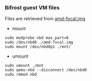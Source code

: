 ### Bifrost guest VM files
Files are retrieved from [amd-focal.img](https://zenodo.org/record/7920234)

- mount
```
sudo modprobe nbd max_part=8
sudo /dev/nbd0 ./amd-focal.img
sudo mount /dev/nbd0p1 ./mnt/
```

- umount
```
sudo umount ./mnt
sudo qemu-nbd --disconnect /dev/nbd0
sudo rmmod nbd
```

